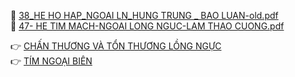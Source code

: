 📄 [38_HE HO HAP_NGOAI LN_HUNG TRUNG _ BAO LUAN-old.pdf](file:///D:/OneDrive%20-%20UMP/TOT%20NGHIEP/200%20PDF_GUI%20SINH%20VIEN_thienqc/38_HE%20HO%20HAP_NGOAI%20LN_HUNG%20TRUNG%20_%20BAO%20LUAN-old.pdf)  
📄 [47- HE TIM MACH-NGOAI LONG NGUC-LAM THAO CUONG.pdf](file:///D:/OneDrive%20-%20UMP/TOT%20NGHIEP/200%20PDF_GUI%20SINH%20VIEN_thienqc/47-%20HE%20TIM%20MACH-NGOAI%20LONG%20NGUC-LAM%20THAO%20CUONG.pdf)  
  
👉 [CHẤN THƯƠNG VÀ TỔN THƯƠNG LỒNG NGỰC](./CH%E1%BA%A4N%20TH%C6%AF%C6%A0NG%20V%C3%80%20T%E1%BB%94N%20TH%C6%AF%C6%A0NG%20L%E1%BB%92NG%20NG%E1%BB%B0C.md)  
👉 [TÍM NGOẠI BIÊN](./T%C3%8DM%20NGO%E1%BA%A0I%20BI%C3%8AN.md)  
  
  
  
